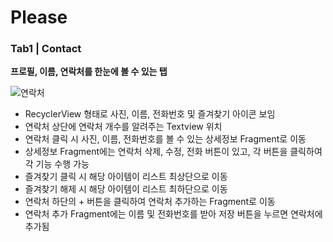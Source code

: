 # Please

### Tab1 | Contact

**프로필, 이름, 연락처를 한눈에 볼 수 있는 탭**

![연락처](https://github.com/hiyseo/Please/assets/94510731/8b47b751-0318-48fa-9fb3-cd12ee0da01f)
- RecyclerView 형태로 사진, 이름, 전화번호 및 즐겨찾기 아이콘 보임
- 연락처 상단에 연락처 개수를 알려주는 Textview 위치
- 연락처 클릭 시 사진, 이름, 전화번호를 볼 수 있는 상세정보 Fragment로 이동
- 상세정보 Fragment에는 연락처 삭제, 수정, 전화 버튼이 있고, 각 버튼을 클릭하여 각 기능 수행 가능
- 즐겨찾기 클릭 시 해당 아이템이 리스트 최상단으로 이동
- 즐겨찾기 해제 시 해당 아이템이 리스트 최하단으로 이동
- 연락처 하단의 + 버튼을 클릭하여 연락처 추가하는 Fragment로 이동
- 연락처 추가 Fragment에는 이름 및 전화번호를 받아 저장 버튼을 누르면 연락처에 추가됨
